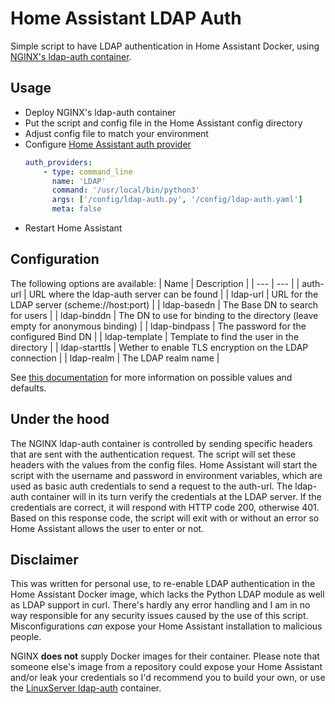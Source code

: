 # Home Assistant LDAP Auth

Simple script to have LDAP authentication in Home Assistant Docker, using [NGINX's ldap-auth container](https://github.com/nginxinc/nginx-ldap-auth).

## Usage
* Deploy NGINX's ldap-auth container
* Put the script and config file in the Home Assistant config directory
* Adjust config file to match your environment
* Configure [Home Assistant auth provider](https://www.home-assistant.io/docs/authentication/providers/)
    ```yaml
    auth_providers:
        - type: command_line
          name: 'LDAP'
          command: '/usr/local/bin/python3'
          args: ['/config/ldap-auth.py', '/config/ldap-auth.yaml']
          meta: false
    ```
* Restart Home Assistant

## Configuration
The following options are available:
| Name | Description |
| --- | --- |
| auth-url | URL where the ldap-auth server can be found |
| ldap-url | URL for the LDAP server (scheme://host:port) |
| ldap-basedn | The Base DN to search for users |
| ldap-binddn | The DN to use for binding to the directory (leave empty for anonymous binding) |
| ldap-bindpass | The password for the configured Bind DN |
| ldap-template | Template to find the user in the directory |
| ldap-starttls | Wether to enable TLS encryption on the LDAP connection |
| ldap-realm | The LDAP realm name |

See [this documentation](https://github.com/nginxinc/nginx-ldap-auth#installation-and-configuration) for more information on possible values and defaults.

## Under the hood
The NGINX ldap-auth container is controlled by sending specific headers that are sent with the authentication request. The script will set these headers with the values from the config files. Home Assistant will start the script with the username and password in environment variables, which are used as basic auth credentials to send a request to the auth-url. The ldap-auth container will in its turn verify the credentials at the LDAP server. If the credentials are correct, it will respond with HTTP code 200, otherwise 401. Based on this response code, the script will exit with or without an error so Home Assistant allows the user to enter or not.

## Disclaimer
This was written for personal use, to re-enable LDAP authentication in the Home Assistant Docker image, which lacks the Python LDAP module as well as LDAP support in curl. There's hardly any error handling and I am in no way responsible for any security issues caused by the use of this script. Misconfigurations *can* expose your Home Assistant installation to malicious people.

NGINX **does not** supply Docker images for their container. Please note that someone else's image from a repository could expose your Home Assistant and/or leak your credentials so I'd recommend you to build your own, or use the [LinuxServer ldap-auth](https://github.com/linuxserver/docker-ldap-auth) container.
